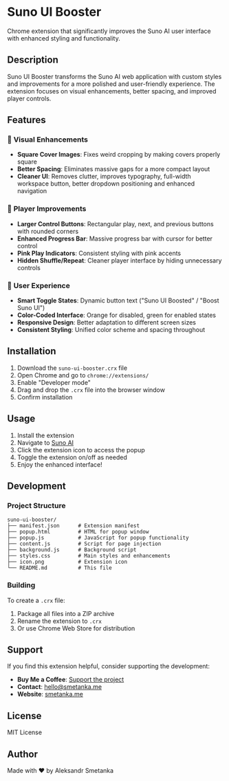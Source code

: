 # Suno UI Booster

Chrome extension that significantly improves the Suno AI user interface with enhanced styling and functionality.

## Description

Suno UI Booster transforms the Suno AI web application with custom styles and improvements for a more polished and user-friendly experience. The extension focuses on visual enhancements, better spacing, and improved player controls.

## Features

### 🎨 **Visual Enhancements**
- **Square Cover Images**: Fixes weird cropping by making covers properly square
- **Better Spacing**: Eliminates massive gaps for a more compact layout
- **Cleaner UI**: Removes clutter, improves typography, full-width workspace button, better dropdown positioning and enhanced navigation

### 🎵 **Player Improvements**
- **Larger Control Buttons**: Rectangular play, next, and previous buttons with rounded corners
- **Enhanced Progress Bar**: Massive progress bar with cursor for better control
- **Pink Play Indicators**: Consistent styling with pink accents
- **Hidden Shuffle/Repeat**: Cleaner player interface by hiding unnecessary controls

### 📱 **User Experience**
- **Smart Toggle States**: Dynamic button text ("Suno UI Boosted" / "Boost Suno UI")
- **Color-Coded Interface**: Orange for disabled, green for enabled states
- **Responsive Design**: Better adaptation to different screen sizes
- **Consistent Styling**: Unified color scheme and spacing throughout

## Installation

1. Download the `suno-ui-booster.crx` file
2. Open Chrome and go to `chrome://extensions/`
3. Enable "Developer mode"
4. Drag and drop the `.crx` file into the browser window
5. Confirm installation

## Usage

1. Install the extension
2. Navigate to [Suno AI](https://suno.ai)
3. Click the extension icon to access the popup
4. Toggle the extension on/off as needed
5. Enjoy the enhanced interface!

## Development

### Project Structure

```
suno-ui-booster/
├── manifest.json      # Extension manifest
├── popup.html         # HTML for popup window
├── popup.js           # JavaScript for popup functionality
├── content.js         # Script for page injection
├── background.js      # Background script
├── styles.css         # Main styles and enhancements
├── icon.png           # Extension icon
└── README.md          # This file
```

### Building

To create a `.crx` file:

1. Package all files into a ZIP archive
2. Rename the extension to `.crx`
3. Or use Chrome Web Store for distribution

## Support

If you find this extension helpful, consider supporting the development:

- **Buy Me a Coffee**: [Support the project](https://www.buymeacoffee.com/asmetanka)
- **Contact**: hello@smetanka.me
- **Website**: [smetanka.me](https://smetanka.me)

## License

MIT License

## Author

Made with ❤️ by Aleksandr Smetanka 